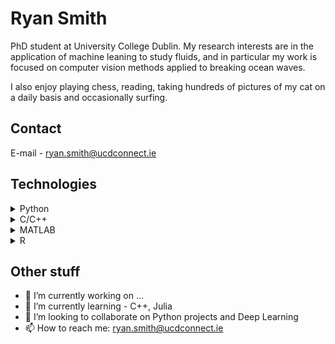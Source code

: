 # Ryan Smith

PhD student at University College Dublin. My research interests are in the application of machine leaning to study fluids, and in particular my work is focused on computer vision methods applied to breaking ocean waves.

I also enjoy playing chess, reading, taking hundreds of pictures of my cat on a daily basis and occasionally surfing.

## Contact

E-mail - [ryan.smith@ucdconnect.ie](ryan.smith@ucdconnect.ie)

## Technologies

<details>
<summary>Python</summary>

- Pytorch
- Tensorflow
- SciKit-Learn
- Pandas
- Numpy
- Image analysis
- OpenCV
- Matplotlib/Seaborn/Plotly

</details>

<details>
<summary>C/C++</summary>

- Fluid Simulation (C)
- Object Oriented Programming (C++)
- OpenCV (C++)

</details>

<details>
<summary>MATLAB</summary>

- Scientific programming and scripting

</details>

<details>
<summary>R</summary>

- Statistical analysis
- Have previously taught basic R programming for University undergraduates

</details>

## Other stuff

- 🔭 I’m currently working on ...
- 🌱 I’m currently learning - C++, Julia
- 👯 I’m looking to collaborate on Python projects and Deep Learning
- 📫 How to reach me: ryan.smith@ucdconnect.ie

